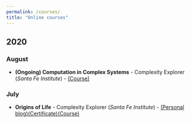 ```yaml
---
permalink: /courses/
title: "Online courses"
---
```


## 2020
### August
- **(Ongoing) Computation in Complex Systems** - Complexity Explorer (*Santa Fe Institute*) - [(Course)][6]

### July
- **Origins of Life** - Complexity Explorer (*Santa Fe Institute*) - [(Personal blog)][1][(Certificate)][2][(Course)][3]

[1]: <https://medium.com/@rayyanzahid/origin-of-life-acbf574e8526> "Medium: Origins of Life - Leading Theories and Develpoments by Rayyan Zahid"
[2]: <https://raw.githubusercontent.com/RayyanZahid/RayyanZahid.github.io/master/assets/images/courses/High%20res.jpg> "Course certificate"
[3]: <https://www.complexityexplorer.org/courses/103-origins-of-life> "Origins of Life online course on Complexity Explorer"

[6]: <https://www.complexityexplorer.org/courses/99-computation-in-complex-systems> "Computation in Complex Systems on Complexity Explorer"

